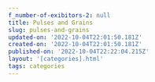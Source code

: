 ```yaml
---
f_number-of-exibitors-2: null
title: Pulses and Grains
slug: pulses-and-grains
updated-on: '2022-10-04T22:01:50.181Z'
created-on: '2022-10-04T22:01:50.181Z'
published-on: '2022-10-04T22:22:04.215Z'
layout: '[categories].html'
tags: categories
---
```



